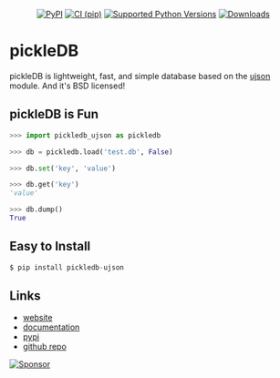 <p align="center">
<a href="https://pypi.org/project/pickledb-ujson/"><img src="https://img.shields.io/pypi/v/pickledb-ujson" alt="PyPI"></a>
<a href="https://github.com/Divkix/pickledb_ujson/actions"><img src="https://github.com/Divkix/pickledb_ujson/workflows/CI%20%28pip%29/badge.svg" alt="CI (pip)"></a>
<a href="https://pypi.org/project/pickledb-ujson/"><img src="https://img.shields.io/pypi/pyversions/pickledb-ujson.svg" alt="Supported Python Versions"></a>
<a href="https://pepy.tech/project/pickledb-ujson"><img src="https://pepy.tech/badge/pickledb-ujson" alt="Downloads"></a>
</p>

# pickleDB
pickleDB is lightweight, fast, and simple database based on the
[ujson](https://github.com/ultrajson/ultrajson) module.
And it's BSD licensed!


## pickleDB is Fun
```python
>>> import pickledb_ujson as pickledb

>>> db = pickledb.load('test.db', False)

>>> db.set('key', 'value')

>>> db.get('key')
'value'

>>> db.dump()
True
```

## Easy to Install
```python
$ pip install pickledb-ujson
```

## Links
* [website](https://patx.github.io/pickledb)
* [documentation](https://patx.github.io/pickledb/commands.html)
* [pypi](http://pypi.python.org/pypi/pickledb_ujson)
* [github repo](https://github.com/divkix/pickledb_ujson)


[![Sponsor](https://www.datocms-assets.com/31049/1618983297-powered-by-vercel.svg)](https://vercel.com/?utm_source=divideprojects&utm_campaign=oss)
